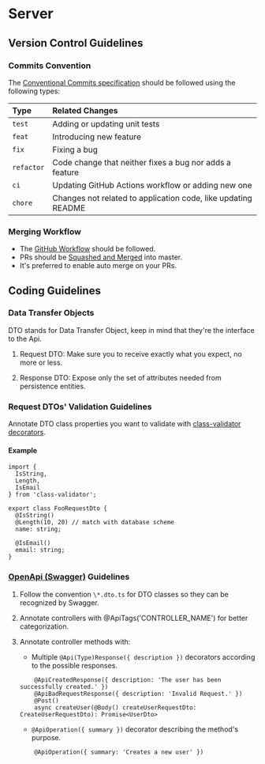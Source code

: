 # Server

## Version Control Guidelines

### Commits Convention

The [Conventional Commits specification](https://www.conventionalcommits.org/en/v1.0.0/)
should be followed using the following types:

| Type       | Related Changes                                               |
| :--------- | :------------------------------------------------------------ |
| `test`     | Adding or updating unit tests                                 |
| `feat`     | Introducing new feature                                       |
| `fix`      | Fixing a bug                                                  |
| `refactor` | Code change that neither fixes a bug nor adds a feature       |
| `ci`       | Updating GitHub Actions workflow or adding new one            |
| `chore`    | Changes not related to application code, like updating README |

### Merging Workflow

- The [GitHub Workflow](https://guides.github.com/introduction/flow/) should be followed.
- PRs should be [Squashed and Merged](https://docs.github.com/en/github/collaborating-with-issues-and-pull-requests/about-pull-request-merges#squash-and-merge-your-pull-request-commits) into master.
- It's preferred to enable auto merge on your PRs.

## Coding Guidelines

### Data Transfer Objects

DTO stands for Data Transfer Object, keep in mind that they're the interface to the Api.

1. Request DTO: Make sure you to receive exactly what you expect, no more or less.

2. Response DTO: Expose only the set of attributes needed from persistence entities.

### Request DTOs' Validation Guidelines

Annotate DTO class properties you want to validate with [class-validator decorators](https://github.com/typestack/class-validator#usage).

#### Example

```(typescript)
import {
  IsString,
  Length,
  IsEmail
} from 'class-validator';

export class FooRequestDto {
  @IsString()
  @Length(10, 20) // match with database scheme
  name: string;

  @IsEmail()
  email: string;
}
```

### [OpenApi (Swagger)](https://swagger.io/) Guidelines

1. Follow the convention `\*.dto.ts` for DTO classes so they can be recognized by Swagger.

2. Annotate controllers with @ApiTags('CONTROLLER_NAME') for better categorization.

3. Annotate controller methods with:

   - Multiple `@Api(Type)Response({ description })` decorators according to the possible responses.

   ```(typescript)
       @ApiCreatedResponse({ description: 'The user has been successfully created.' })
       @ApiBadRequestResponse({ description: 'Invalid Request.' })
       @Post()
       async createUser(@Body() createUserRequestDto: CreateUserRequestDto): Promise<UserDto>
   ```

   - `@ApiOperation({ summary })` decorator describing the method's purpose.

   ```(typescript)
       @ApiOperation({ summary: 'Creates a new user' })
   ```
